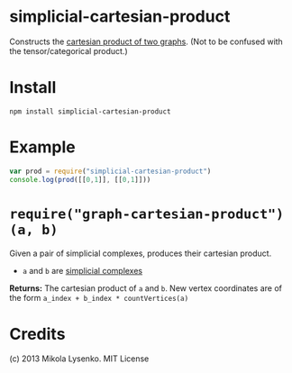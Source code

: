 # simplicial-cartesian-product
Constructs the [cartesian product of two graphs](http://en.wikipedia.org/wiki/Cartesian_product_of_graphs).  (Not to be confused with the tensor/categorical product.)

# Install

    npm install simplicial-cartesian-product
    
# Example

```javascript
var prod = require("simplicial-cartesian-product")
console.log(prod([[0,1]], [[0,1]]))
```

# `require("graph-cartesian-product")(a, b)`
Given a pair of simplicial complexes, produces their cartesian product.

* `a` and `b` are [simplicial complexes](https://github.com/mikolalysenko/simplicial-complex)

**Returns:** The cartesian product of `a` and `b`.  New vertex coordinates are of the form `a_index + b_index * countVertices(a)`

Credits
=======
(c) 2013 Mikola Lysenko. MIT License

